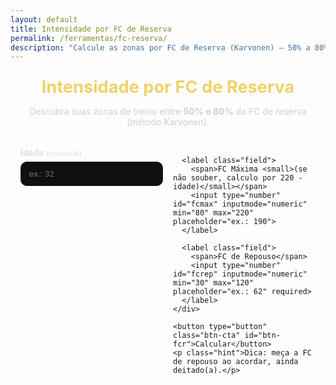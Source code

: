 ```yaml
---
layout: default
title: Intensidade por FC de Reserva
permalink: /ferramentas/fc-reserva/
description: "Calcule as zonas por FC de Reserva (Karvonen) – 50% a 80%."
---
```


<section class="tool-hero">
  <h1>Intensidade por FC de Reserva</h1>
  <p>Descubra suas zonas de treino entre <strong>50% e 80%</strong> da FC de reserva (método Karvonen).</p>
</section>

<section class="tool-card-full">
  <form id="form-fcr" class="tool-form" onsubmit="return false;">
    <div class="grid">
      <label class="field">
        <span>Idade <small>(opcional)</small></span>
        <input type="number" id="idade" inputmode="numeric" min="8" max="100" placeholder="ex.: 32">
      </label>

      <label class="field">
        <span>FC Máxima <small>(se não souber, calculo por 220 - idade)</small></span>
        <input type="number" id="fcmax" inputmode="numeric" min="80" max="220" placeholder="ex.: 190">
      </label>

      <label class="field">
        <span>FC de Repouso</span>
        <input type="number" id="fcrep" inputmode="numeric" min="30" max="120" placeholder="ex.: 62" required>
      </label>
    </div>

    <button type="button" class="btn-cta" id="btn-fcr">Calcular</button>
    <p class="hint">Dica: meça a FC de repouso ao acordar, ainda deitado(a).</p>
  </form>

  <div id="out-fcr" class="tool-out" hidden>
    <div class="out-meta">
      <div><strong>FCmáx usada:</strong> <span id="out-fcmax">—</span> bpm</div>
      <div><strong>FCrep:</strong> <span id="out-fcrep">—</span> bpm</div>
      <div><strong>FC de reserva (HRR):</strong> <span id="out-hrr">—</span> bpm</div>
    </div>

    <div class="table-wrap">
      <table class="tool-table">
        <thead>
          <tr>
            <th>% da FC de Reserva</th>
            <th>FC Alvo (bpm)</th>
          </tr>
        </thead>
        <tbody id="tbody-fcr"></tbody>
      </table>
    </div>
  </div>
</section>

<style>
.tool-hero{max-width:860px;margin:1.5rem auto 1rem;padding:0 1rem;text-align:center}
.tool-hero h1{color:#f0d26a;font-size:1.7rem;margin:.2rem 0 .4rem}
.tool-hero p{color:#cfcfcf}

.tool-card-full{max-width:860px;margin:0 auto 2.5rem;padding:1rem}
.tool-form .grid{display:grid;gap:1rem;grid-template-columns:repeat(auto-fit,minmax(210px,1fr))}
.field{display:flex;flex-direction:column;gap:.35rem}
.field span{color:#ddd;font-weight:600}
.field small{opacity:.7}
.field input{background:#0f0f0f;border:1px solid #222;border-radius:10px;color:#fff;padding:.7rem .8rem}
.btn-cta{margin-top:.8rem;background:#d62828;color:#fff;border:0;border-radius:10px;padding:.85rem 1rem;font-weight:700;cursor:pointer}
.btn-cta:hover{background:#ff4040}
.hint{color:#aaa;font-size:.9rem;margin:.45rem 0 0}

.tool-out{margin-top:1.2rem}
.out-meta{display:flex;flex-wrap:wrap;gap:.8rem;color:#ddd;margin-bottom:.8rem}
.out-meta div{background:#0f0f0f;border:1px solid #1f1f1f;border-radius:10px;padding:.55rem .75rem}

.table-wrap{overflow:auto;border:1px solid #1f1f1f;border-radius:12px}
.tool-table{width:100%;border-collapse:collapse;min-width:420px}
.tool-table th,.tool-table td{padding:.75rem;border-bottom:1px solid #1f1f1f}
.tool-table thead th{background:#101010;color:#f0d26a;text-align:left}
.tool-table tbody tr:hover{background:#0c0c0c}
</style>

<script>
(function(){
  const pctList = [50,55,60,65,70,75,80]; // % desejados
  const el = (id)=>document.getElementById(id);

  function round(x){ return Math.round(x); }

  function calc() {
    const idade = parseInt(el('idade').value,10);
    const fcMaxInput = parseInt(el('fcmax').value,10);
    const fcRep = parseInt(el('fcrep').value,10);

    if (isNaN(fcRep)) { alert('Informe sua FC de repouso.'); return; }

    let fcMax = fcMaxInput;
    if (isNaN(fcMax)) {
      if (isNaN(idade)) { alert('Informe Idade ou FC Máxima.'); return; }
      fcMax = 220 - idade; // estimativa simples
    }

    const hrr = fcMax - fcRep;

    // preenche meta
    el('out-fcmax').textContent = fcMax;
    el('out-fcrep').textContent = fcRep;
    el('out-hrr').textContent = hrr;

    // tabela
    const tbody = el('tbody-fcr');
    tbody.innerHTML = '';
    pctList.forEach(p=>{
      const inten = p/100;
      const alvo = round(hrr * inten + fcRep);
      const tr = document.createElement('tr');
      tr.innerHTML = `<td>${p}%</td><td><strong>${alvo}</strong> bpm</td>`;
      tbody.appendChild(tr);
    });

    el('out-fcr').hidden = false;
  }

  el('btn-fcr').addEventListener('click', calc);
})();
</script>
